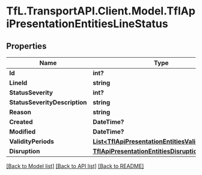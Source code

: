# TfL.TransportAPI.Client.Model.TflApiPresentationEntitiesLineStatus
## Properties

Name | Type | Description | Notes
------------ | ------------- | ------------- | -------------
**Id** | **int?** |  | [optional] 
**LineId** | **string** |  | [optional] 
**StatusSeverity** | **int?** |  | [optional] 
**StatusSeverityDescription** | **string** |  | [optional] 
**Reason** | **string** |  | [optional] 
**Created** | **DateTime?** |  | [optional] 
**Modified** | **DateTime?** |  | [optional] 
**ValidityPeriods** | [**List&lt;TflApiPresentationEntitiesValidityPeriod&gt;**](TflApiPresentationEntitiesValidityPeriod.md) |  | [optional] 
**Disruption** | [**TflApiPresentationEntitiesDisruption**](TflApiPresentationEntitiesDisruption.md) |  | [optional] 

[[Back to Model list]](../../TfL.TransportAPI.Client/docs/README.md#documentation-for-models) [[Back to API list]](../../TfL.TransportAPI.Client/docs/README.md#documentation-for-api-endpoints) [[Back to README]](../../TfL.TransportAPI.Client/docs/README.md)

